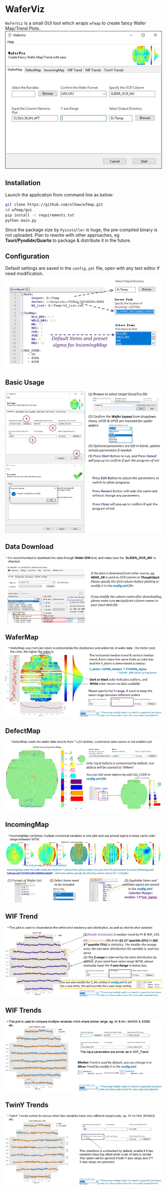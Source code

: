 # WaferViz

`WaferViz` is a small GUI tool which wraps  `wfmap` to create fancy Wafer Map/Trend Plots.
![WaferViz](img/waferviz.jpg)

## Installation

Launch the application from command line as below:
```bash
git clone https://github.com/xlhaw/wfmap.git
cd wfmap/gui
pip install -r requirements.txt
python main.py
```

Since the package size by `Pyinstaller` is huge, the pre-compiled binary is not uploaded. Plan to rewrite with other approaches, eg **Tauri/Pyodide/Quarto** to package & distribute it in the future. 

## Configuration

Default settings are saved in the `config.yml` file, open with any text editor if need modification.
![](img/Config.jpg)

## Basic Usage

![](img/Basic.jpg)
![](img/Basic2.jpg)

## Data Download
![](img/Data.jpg)

## WaferMap
![](img/WaferMap.jpg)

## DefectMap
![](img/DefectMap.jpg)

## IncomingMap
![](img/IncomingMap.jpg)

## WIF Trend
![](img/WIF_Trend.jpg)

## WIF Trends
![](img/WIF_Trends.jpg)

## TwinY Trends
![](img/TwinTrends.jpg)